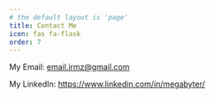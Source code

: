 ```yaml
---
# the default layout is 'page'
title: Contact Me 
icon: fas fa-flask
order: 7
---
```



My Email:
email.irmz@gmail.com

My LinkedIn:
https://www.linkedin.com/in/megabyter/


